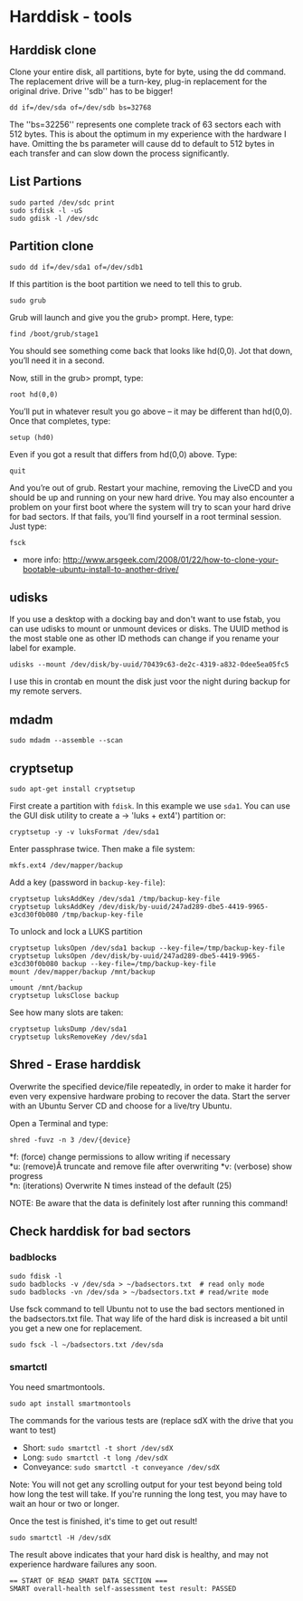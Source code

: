 # Harddisk - tools

## Harddisk clone
Clone your entire disk, all partitions, byte for byte, using the dd command. The replacement drive will be a turn-key, plug-in replacement for the original drive. Drive ''sdb'' has to be bigger!

    dd if=/dev/sda of=/dev/sdb bs=32768

The ''bs=32256'' represents one complete track of 63 sectors each with 512 bytes. This is about the optimum in my experience with the hardware I have. Omitting the bs parameter will cause dd to default to 512 bytes in each transfer and can slow down the process significantly.

## List Partions

    sudo parted /dev/sdc print
    sudo sfdisk -l -uS
    sudo gdisk -l /dev/sdc

## Partition clone

    sudo dd if=/dev/sda1 of=/dev/sdb1

If this partition is the boot partition we need to tell this to grub.

    sudo grub

Grub will launch and give you the grub> prompt. Here, type:

    find /boot/grub/stage1

You should see something come back that looks like hd(0,0). Jot that down, you’ll need it in a second.

Now, still in the grub> prompt, type:

    root hd(0,0)

You’ll put in whatever result you go above – it may be different than hd(0,0). Once that completes, type:

    setup (hd0)

Even if you got a result that differs from hd(0,0) above. Type:

    quit

And you’re out of grub. Restart your machine, removing the LiveCD and you should be up and running on your new hard drive. You may also encounter a problem on your first boot where the system will try to scan your hard drive for bad sectors. If that fails, you’ll find yourself in a root terminal session. Just type:

    fsck

* more info: <http://www.arsgeek.com/2008/01/22/how-to-clone-your-bootable-ubuntu-install-to-another-drive/>

## udisks

If you use a desktop with a docking bay and  don't want to use fstab, you can use udisks to mount or unmount devices or disks.
The UUID method is the most stable one as other ID methods can change if you rename your label for example.

    udisks --mount /dev/disk/by-uuid/70439c63-de2c-4319-a832-0dee5ea05fc5

I use this in crontab en mount the disk just voor the night during backup for my remote servers.

## mdadm

    sudo mdadm --assemble --scan

## cryptsetup

 `sudo apt-get install cryptsetup`

First create a partition with `fdisk`. In this example we use `sda1`.
You can use the GUI disk utility to create a -> 'luks + ext4') partition or:

    cryptsetup -y -v luksFormat /dev/sda1

Enter passphrase twice. Then make a file system:

    mkfs.ext4 /dev/mapper/backup

Add a key (password in `backup-key-file`):

    cryptsetup luksAddKey /dev/sda1 /tmp/backup-key-file
    cryptsetup luksAddKey /dev/disk/by-uuid/247ad289-dbe5-4419-9965-e3cd30f0b080 /tmp/backup-key-file

To unlock and lock a LUKS partition

    cryptsetup luksOpen /dev/sda1 backup --key-file=/tmp/backup-key-file
    cryptsetup luksOpen /dev/disk/by-uuid/247ad289-dbe5-4419-9965-e3cd30f0b080 backup --key-file=/tmp/backup-key-file
    mount /dev/mapper/backup /mnt/backup
    -
    umount /mnt/backup
    cryptsetup luksClose backup

See how many slots are taken:

    cryptsetup luksDump /dev/sda1
    cryptsetup luksRemoveKey /dev/sda1


## Shred - Erase harddisk

Overwrite the specified device/file repeatedly, in order to make it harder for even very expensive hardware probing to recover the data.
Start the server with an Ubuntu Server CD and choose for a live/try Ubuntu.

Open a Terminal and type:

    shred -fuvz -n 3 /dev/{device}

*f: (force) change permissions to allow writing if necessary<br>
*u: (remove)Â truncate and remove file after overwriting
*v: (verbose) show progress<br>
*n: (iterations) Overwrite N times instead of the default (25)

NOTE: Be aware that the data is definitely lost after running this command!

## Check harddisk for bad sectors

### badblocks

    sudo fdisk -l
    sudo badblocks -v /dev/sda > ~/badsectors.txt  # read only mode
    sudo badblocks -vn /dev/sda > ~/badsectors.txt # read/write mode

Use fsck command to tell Ubuntu not to use the bad sectors mentioned in the badsectors.txt file. That way life of the hard disk is increased a bit until you get a new one for replacement.

    sudo fsck -l ~/badsectors.txt /dev/sda

### smartctl

You need smartmontools.

    sudo apt install smartmontools

The commands for the various tests are (replace sdX with the drive that you want to test)

* Short: `sudo smartctl -t short /dev/sdX`
* Long: `sudo smartctl -t long /dev/sdX`
* Conveyance: `sudo smartctl -t conveyance /dev/sdX`

Note: You will not get any scrolling output for your test beyond being told how long the test will take.
If you're running the long test, you may have to wait an hour or two or longer.

Once the test is finished, it's time to get out result!

    sudo smartctl -H /dev/sdX

The result above indicates that your hard disk is healthy, and may not experience hardware failures any soon.

    == START OF READ SMART DATA SECTION ===
    SMART overall-health self-assessment test result: PASSED


